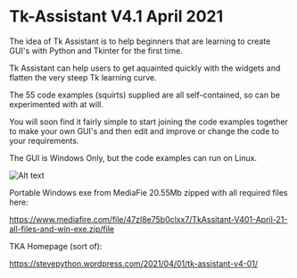 # Tk-Assistant V4.1 April 2021

The idea of Tk Assistant is to help beginners that are learning to create GUI's with Python and Tkinter for the first time.

Tk Assistant can help users to get aquainted quickly with the widgets and flatten the very steep Tk learning curve.
 
The 55 code examples (squirts) supplied are all self-contained, so can be experimented with at will.

You will soon find it fairly simple to start joining the code examples together to make your own GUI's and then edit and improve or change the code to your
requirements.

The GUI is Windows Only, but the code examples can run on Linux.

![Alt text](https://i.postimg.cc/nc1jL1fc/screenshot-tka4-001-main.png)

Portable Windows exe from MediaFie 20.55Mb zipped with all required files here:

https://www.mediafire.com/file/47zl8e75b0clxx7/TkAssitant-V401-April-21-all-files-and-win-exe.zip/file

TKA Homepage (sort of):

https://stevepython.wordpress.com/2021/04/01/tk-assistant-v4-01/




